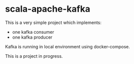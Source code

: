 # scala-apache-kafka

This is a very simple project which implements:

- one kafka consumer
- one kafka producer

Kafka is running in local environment using docker-compose.

This is a project in progress.